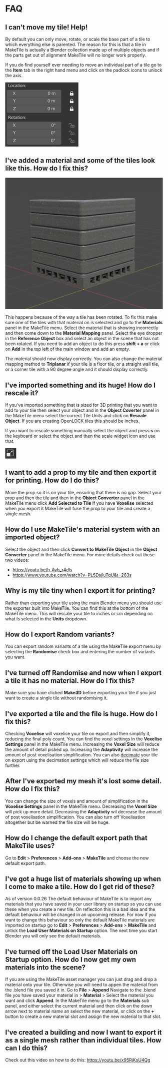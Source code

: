 # FAQ

## I can't move my tile! Help!
By default you can only move, rotate, or scale the base part of a tile to which everything else is parented. The reason for this is that a tile in MakeTile is actually a Blender collection made up of multiple objects and if the parts get out of alignment MakeTile will no longer work properly.

If you do find yourself ever needing to move an individual part of a tile go to the **Item** tab in the right hand menu and click on the padlock icons to unlock the axis.

![Image of transform panel](images/TransformPanel.png)

## I've added a material and some of the tiles look like this. How do I fix this?
![Image of material rotation error](images/MaterialRotationError.png)

This happens because of the way a tile has been rotated. To fix this make sure one of the tiles with that material on is selected and go to the **Materials** panel in the MakeTile menu. Select the material that is showing incorrectly and then come down to the **Material Mapping** panel. Select the eye dropper in the **Reference Object** box and select an object in the scene that has not been rotated. If you need to add an object to do this press **shift + a** or click on **Add** in the top left of the main window and add an empty.

The material should now display correctly. You can also change the material mapping method to **Triplanar** if your tile is a floor tile, or a straight wall tile, or a corner tile with a 90 degree angle and it should display correctly.

## I've imported something and its huge! How do I rescale it?
If you've imported something that is sized for 3D printing that you want to add to your tile then select your object and in the **Object Coverter** panel in the MakeTile menu select the correct Tile Units and click on **Rescale Object**. If you are creating OpenLOCK tiles this should be inches.

If you want to rescale something manually select the object and press **s** on the keyboard or select the object and then the scale widget icon and use that.

![Image of Scale Widget](images/ScaleIcon.png)


## I want to add a prop to my tile and then export it for printing. How do I do this?
Move the prop so it is on your tile, ensuring that there is no gap. Select your prop and then the tile and then in the **Object Converter** panel in the MakeTile menu click **Add Selected to Tile** If you have **Voxelise** selected when you export it MakeTile will fuse the prop to your tile and create a single mesh.

## How do I use MakeTile's material system with an imported object?
Select the object and then click **Convert to MakeTile Object** in the **Object Converter** panel in the MakeTile menu. For more details check out these two videos:

* https://youtu.be/h-Ayb_r4dls
* https://www.youtube.com/watch?v=PL5DsjluTqU&t=263s

## Why is my tile tiny when I export it for printing?
Rather than exporting your tile using the main Blender menu you should use the exporter built into MakeTile. You can find this at the bottom of the MakeTile menu.
This will rescale your tile to inches or cm depending on what is selected in the **Units** dropdown.

## How do I export Random variants?
You can export random variants of a tile using the MakeTile export menu by selecting the **Randomise** check box and entering the number of variants you want.

## I've turned off Randomise and now when I export a tile it has no material. How do I fix this?
Make sure you have clicked **Make3D** before exporting your tile if you just want to create a single tile without randomising it.

## I've exported a tile and the file is huge. How do I fix this?
Checking **Voxelise** will voxelise your tile on export and then simplify it, reducing the final poly count. You can find the voxel settings in the **Voxelise Settings** panel in the MakeTile menu. Increasing the **Voxel Size** will reduce the amount of detail picked up. Increasing the **Adaptivity** will increase the amount of post voxelisation simplification. You can also [decimate](index.md/#Decimating) your tile on export using the decimation settings which will reduce the file size further.

## After I've exported my mesh it's lost some detail. How do I fix this?
You can change the size of voxels and amount of simplification in the **Voxelise Settings** panel in the MakeTile menu. Decreasing the **Voxel Size** will pick up more detail. Decreasing the **Adaptivity** wil decrease the amount of post voxelisation simplification. You can also turn off Voxelisation altogether but be warned the file size will be huge.

## How do I change the default export path that MakeTile uses?
Go to **Edit** > **Preferences** > **Add-ons** > **MakeTile** and choose the new default export path.

## I've got a huge list of materials showing up when I come to make a tile. How do I get rid of these?
As of version 0.0.26 The default behaviour of MakeTile is to import any materials that you have saved in your user library on startup so you can use these when you create a new tile. On reflection this is a bad idea and the default behaviour will be changed in an upcoming release. For now if you want to change this behaviour so only the default MakeTile materials are imported on startup go to **Edit** > **Preferences** > **Add-ons** > **MakeTile** and untick the **Load User Materials on Startup** option. The next time you start Blender you will only see the default materials.

## I've turned off the Load User Materials on Startup option. How do I now get my own materials into the scene?
If you are using the MakeTile asset manager you can just drag and drop a material onto your tile. Otherwise you will need to appen the material from the .blend file you saved it in. Go to **File** > **Append** Navigate to the .blend file you have saved your material in > **Material** > Select the material you want and click **Append**. In the MakeTile menu go to the **Materials** sub panel, and either select the current material and then click on the down arrow next to material name an select the new material, or click on the **+** button to create a new material slot and assign the new material to that slot.

## I've created a building and now I want to export it as a single mesh rather than individual tiles. How can I do this?
Check out this video on how to do this: https://youtu.be/x95RjKsU4Qg
